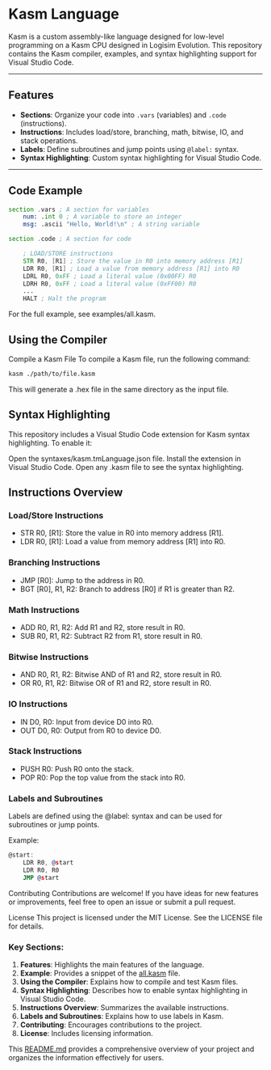 # Kasm Language

Kasm is a custom assembly-like language designed for low-level programming on a Kasm CPU designed in Logisim Evolution. This repository contains the Kasm compiler, examples, and syntax highlighting support for Visual Studio Code.

---

## Features

- **Sections**: Organize your code into `.vars` (variables) and `.code` (instructions).
- **Instructions**: Includes load/store, branching, math, bitwise, IO, and stack operations.
- **Labels**: Define subroutines and jump points using `@label:` syntax.
- **Syntax Highlighting**: Custom syntax highlighting for Visual Studio Code.

---

## Code Example

```asm
section .vars ; A section for variables
    num: .int 0 ; A variable to store an integer
    msg: .ascii "Hello, World!\n" ; A string variable

section .code ; A section for code

    ; LOAD/STORE instructions
    STR R0, [R1] ; Store the value in R0 into memory address [R1]
    LDR R0, [R1] ; Load a value from memory address [R1] into R0
    LDRL R0, 0xFF ; Load a literal value (0x00FF) R0
    LDRH R0, 0xFF ; Load a literal value (0xFF00) R0
    ...
    HALT ; Halt the program
```
For the full example, see examples/all.kasm.

## Using the Compiler
Compile a Kasm File
To compile a Kasm file, run the following command:
```bash
kasm ./path/to/file.kasm
```

This will generate a .hex file in the same directory as the input file.

## Syntax Highlighting
This repository includes a Visual Studio Code extension for Kasm syntax highlighting. To enable it:

Open the syntaxes/kasm.tmLanguage.json file.
Install the extension in Visual Studio Code.
Open any .kasm file to see the syntax highlighting.

## Instructions Overview

### Load/Store Instructions
- STR R0, [R1]: Store the value in R0 into memory address [R1].
- LDR R0, [R1]: Load a value from memory address [R1] into R0.

### Branching Instructions
- JMP [R0]: Jump to the address in R0.
- BGT [R0], R1, R2: Branch to address [R0] if R1 is greater than R2.

### Math Instructions
- ADD R0, R1, R2: Add R1 and R2, store result in R0.
- SUB R0, R1, R2: Subtract R2 from R1, store result in R0.

### Bitwise Instructions
- AND R0, R1, R2: Bitwise AND of R1 and R2, store result in R0.
- OR R0, R1, R2: Bitwise OR of R1 and R2, store result in R0.

### IO Instructions
- IN D0, R0: Input from device D0 into R0.
- OUT D0, R0: Output from R0 to device D0.

### Stack Instructions
- PUSH R0: Push R0 onto the stack.
- POP R0: Pop the top value from the stack into R0.

### Labels and Subroutines
Labels are defined using the @label: syntax and can be used for subroutines or jump points.

Example:
```asm
@start:
    LDR R0, @start
    LDR R0, R0
    JMP @start
```
Contributing
Contributions are welcome! If you have ideas for new features or improvements, feel free to open an issue or submit a pull request.

License
This project is licensed under the MIT License. See the LICENSE file for details.


### Key Sections:
1. **Features**: Highlights the main features of the language.
2. **Example**: Provides a snippet of the [all.kasm](https://github.com/Klinefelters/Kasm/blob/main/examples/all.kasm) file.
3. **Using the Compiler**: Explains how to compile and test Kasm files.
4. **Syntax Highlighting**: Describes how to enable syntax highlighting in Visual Studio Code.
5. **Instructions Overview**: Summarizes the available instructions.
6. **Labels and Subroutines**: Explains how to use labels in Kasm.
7. **Contributing**: Encourages contributions to the project.
8. **License**: Includes licensing information.

This [README.md](https://github.com/Klinefelters/Kasm/blob/main/examples/all.kasm) provides a comprehensive overview of your project and organizes the information effectively for users.
